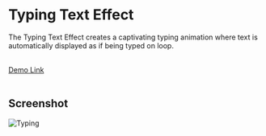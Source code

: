 <h1>Typing Text Effect</h1>
The Typing Text Effect creates a captivating typing animation where text is automatically displayed as if being typed on loop. <br><br>

<a href="https://jo-erl.github.io/Typingtext">Demo Link</a><br><br>
## Screenshot
![Typing](https://github.com/user-attachments/assets/5f7483f4-7f1f-4ec7-b073-e34d9cc8ede1)
